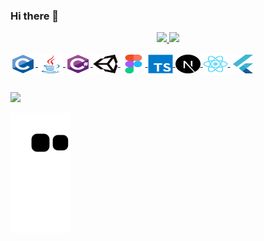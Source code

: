 ### Hi there 👋

<div align="center">
  <a href="https://github.com/LucasCRamos">
  <img height="180em" src="https://github-readme-stats.vercel.app/api?username=LucasCRamos&show_icons=true&theme=dracula&include_all_commits=true&count_private=true"/>
  <img height="180em" src="https://github-readme-stats.vercel.app/api/top-langs/?username=LucasCRamos&layout=compact&langs_count=7&theme=dracula"/>
</div>

  <div style="display: inline_block"><br>
    <img align="center" alt="Lucas-C" height="30" width="40" src="https://raw.githubusercontent.com/devicons/devicon/master/icons/c/c-original.svg">
    <img align="center" alt="Lucas-Java" height="30" width="40" src="https://raw.githubusercontent.com/devicons/devicon/master/icons/java/java-original.svg">
    <img align="center" alt="Lucas-Csharp" height="30" width="40" src="https://raw.githubusercontent.com/devicons/devicon/master/icons/csharp/csharp-original.svg">
    <img align="center" alt="Lucas-Unity" height="30" width="40" src="https://raw.githubusercontent.com/devicons/devicon/master/icons/unity/unity-original.svg">
    <img align="center" alt="Lucas-Figma" height="30" width="40" src="https://raw.githubusercontent.com/devicons/devicon/master/icons/figma/figma-original.svg">
    <img align="center" alt="Lucas-Typescript" height="30" width="40" src="https://raw.githubusercontent.com/devicons/devicon/master/icons/typescript/typescript-original.svg">
    <img align="center" alt="Lucas-NextJS" height="30" width="40" src="https://raw.githubusercontent.com/devicons/devicon/master/icons/nextjs/nextjs-original.svg">
    <img align="center" alt="Lucas-React" height="30" width="40" src="https://raw.githubusercontent.com/devicons/devicon/master/icons/react/react-original.svg">
    <img align="center" alt="Lucas-Flutter" height="30" width="40" src="https://raw.githubusercontent.com/devicons/devicon/master/icons/flutter/flutter-original.svg">
</div>
 
##
  
<div>
   <a href="https://www.linkedin.com/in/lucas-ramos-96aa2b160/" target="_blank"><img src="https://img.shields.io/badge/-LinkedIn-%230077B5?style=for-the-badge&logo=linkedin&logoColor=white" target="_blank"></a> 

![Snake animation](https://github.com/LucasCRamos/LucasCRamos/blob/output/github-contribution-grid-snake.svg)
 
</div
  
